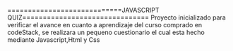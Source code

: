 ============================JAVASCRIPT QUIZ===============================
Proyecto inicializado para verificar el avance en cuanto a aprendizaje del
curso comprado en codeStack, se realizara un pequeno cuestionario el cual
esta hecho mediante Javascript,Html y Css
